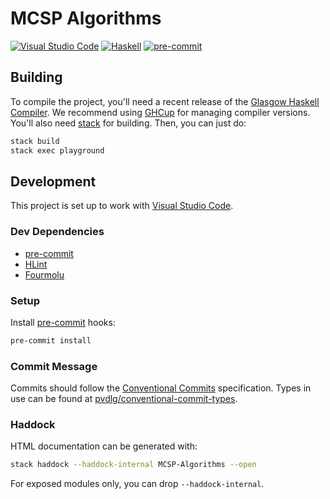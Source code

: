 # MCSP Algorithms

[![Visual Studio Code](https://img.shields.io/badge/vscode-%23007ACC?logo=visualstudiocode)](https://code.visualstudio.com/)
[![Haskell](https://img.shields.io/badge/haskell-%235D4F85?logo=haskell)](https://www.haskell.org/)
[![pre-commit](https://img.shields.io/badge/pre--commit-%23555?logo=pre-commit)](https://github.com/pre-commit/pre-commit)

## Building

To compile the project, you'll need a recent release of the
[Glasgow Haskell Compiler](https://www.haskell.org/ghc/). We recommend using
[GHCup](https://www.haskell.org/ghcup/) for managing compiler versions. You'll also need
[stack](https://docs.haskellstack.org/en/stable/) for building. Then, you can just do:

```sh
stack build
stack exec playground
```

## Development

This project is set up to work with [Visual Studio Code](https://code.visualstudio.com/).

### Dev Dependencies

- [pre-commit](https://pre-commit.com/)
- [HLint](https://github.com/ndmitchell/hlint#readme)
- [Fourmolu](https://fourmolu.github.io/)

### Setup

Install [pre-commit](https://pre-commit.com/) hooks:

```sh
pre-commit install
```

### Commit Message

Commits should follow the [Conventional Commits](https://www.conventionalcommits.org/)
specification. Types in use can be found at
[pvdlg/conventional-commit-types](https://github.com/pvdlg/conventional-commit-types).

### Haddock

HTML documentation can be generated with:

```sh
stack haddock --haddock-internal MCSP-Algorithms --open
```

For exposed modules only, you can drop `--haddock-internal`.
